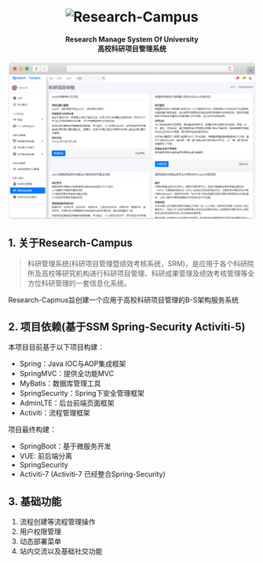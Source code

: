 <h1 align="center">
  <br>
  <img src="https://research-campus-1256316910.cos.ap-chongqing.myqcloud.com/researchCampus-icon.svg" alt="Research-Campus" width="170">
<!--   <br>
  Research Campus
  <br> -->
</h1>

<h4 align="center" font-weight:bold;">Research Manage System Of University
</br>高校科研项目管理系统</br></h4>
<p align="center">

<p align="center">
<img src="https://github.com/Reagan1947/Research-Campus/blob/master/src/main/webapp/custom/img/mainPic.png?raw=true">
</p>
             
## 1. 关于Research-Campus   

> 科研管理系统(科研项目管理暨绩效考核系统，SRM)，是应用于各个科研院所及高校等研究机构进行科研项目管理、科研成果管理及绩效考核管理等全方位科研管理的一套信息化系统。

Research-Capmus旨创建一个应用于高校科研项目管理的B-S架构服务系统

## 2. 项目依赖(基于SSM Spring-Security Activiti-5)

本项目目前基于以下项目构建：

- Spring：Java IOC与AOP集成框架
- SpringMVC：提供全功能MVC
- MyBatis：数据库管理工具
- SpringSecurity：Spring下安全管理框架
- AdminLTE：后台前端页面框架
- Activiti：流程管理框架

项目最终构建：

- SpringBoot：基于微服务开发
- VUE: 前后端分离
- SpringSecurity
- Activiti-7 (Activiti-7 已经整合Spring-Security)

## 3. 基础功能

1.  流程创建等流程管理操作
2.  用户权限管理
3.  动态部署菜单
4.  站内交流以及基础社交功能



